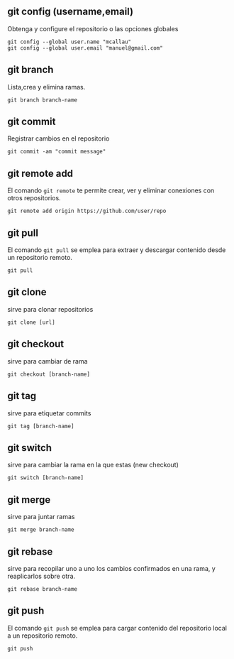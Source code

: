 
## git config (username,email)
Obtenga y configure el repositorio o las opciones globales

```
git config --global user.name "mcallau"
git config --global user.email "manuel@gmail.com"
```
## git branch
Lista,crea y elimina ramas.

```
git branch branch-name
```

## git commit
Registrar cambios en el repositorio
```
git commit -am "commit message"
```



## git remote add

El comando `git remote` te permite crear, ver y eliminar conexiones con otros repositorios.
```
git remote add origin https://github.com/user/repo
```

## git pull

El comando `git pull` se emplea para extraer y descargar contenido desde un repositorio remoto.

```
git pull
```


## git clone
sirve para clonar repositorios
```
git clone [url]
```

## git checkout
sirve para cambiar de rama
```
git checkout [branch-name]
```

## git tag
sirve para etiquetar commits
```
git tag [branch-name]
```

## git switch
sirve para cambiar la rama en la que estas (new checkout)
```
git switch [branch-name]
```

## git merge
sirve para juntar ramas
```
git merge branch-name
```

## git rebase
sirve para recopilar uno a uno los cambios confirmados en una rama, y reaplicarlos sobre otra.
```
git rebase branch-name
```

## git push

El comando `git push` se emplea para cargar contenido del repositorio local a un repositorio remoto.

```
git push
```
